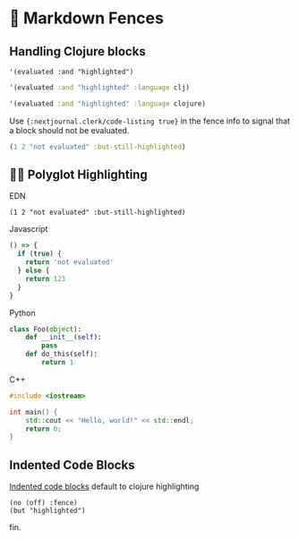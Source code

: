 # 🤺 Markdown Fences
## Handling Clojure blocks

```
'(evaluated :and "highlighted")
```

```clj
'(evaluated :and "highlighted" :language clj)
```

```clojure
'(evaluated :and "highlighted" :language clojure)
```

Use `{:nextjournal.clerk/code-listing true}` in the fence info to signal that a block should not be evaluated.

```clojure {:nextjournal.clerk/code-listing true}
(1 2 "not evaluated" :but-still-highlighted)
```

## 🏳️‍🌈 Polyglot Highlighting

EDN

```edn
(1 2 "not evaluated" :but-still-highlighted)
```

Javascript

```js
() => {
  if (true) {
    return 'not evaluated'
  } else {
    return 123
  }
}
```

Python

```py
class Foo(object):
    def __init__(self):
        pass
    def do_this(self):
        return 1
```

C++

```c++
#include <iostream>

int main() {
    std::cout << "Hello, world!" << std::endl;
    return 0;
}
```

## Indented Code Blocks
[Indented code blocks](https://spec.commonmark.org/0.30/#indented-code-blocks) default to clojure highlighting

    (no (off) :fence)
    (but "highlighted")

fin.

